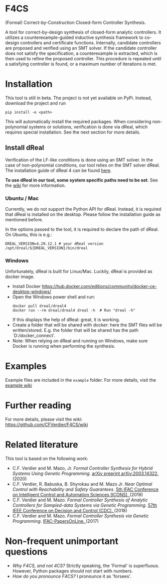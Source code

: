 # F4CS

(Formal) Correct-by-Construction Closed-form Controller Synthesis.

A tool for correct-by-design synthesis of closed-form analytic controllers. It utilizes a counterexample-guided inductive synthesis framework to co-design controllers and certificate functions. Internally, candidate controllers are proposed and verified using an SMT solver. If the candidate controller does not satisfy the specification, a counterexample is extracted, which is then used to refine the proposed controller. This procedure is repeated until a satisfying controller is found, or a maximum number of iterations is met.

# Installation
This tool is still in beta. The project is not yet available on PyPi. Instead, download the project and run
```
pip install -e <path>
```
This will automatically install the required packages. When considering non-polynomial systems or solutions, verification is done via dReal, which requires special installation. See the next section for more details.

## Install dReal 
Verification of the LF-like conditions is done using an SMT solver. In the case of non-polynomial conditions, our tool relies on the SMT solver dReal. The installation guide of dReal 4 can be found [here](https://github.com/dreal/dreal4}{https://github.com/dreal/dreal4).

**To use dReal in our tool, some system specific paths need to be set**. See the [wiki](https://github.com/CFVerdier/F4CS/wiki/SMT-solvers) for more information.

### Ubuntu / Mac
Currently, we do not support the Python API for dReal. Instead, it is required that dReal is installed on the desktop. Please follow the installation guide as mentioned before. 

In the options passed to the tool, it is required to declare the path of dReal. On Ubuntu, this is e.g.:
```
DREAL_VERSION=4.20.12.1 # your dReal version
/opt/dreal/${DREAL_VERSION}/bin/dreal
```

### Windows
Unfortunately, dReal is built for Linux/Mac. Luckily, dReal is provided as docker image.
* Install Docker https://hub.docker.com/editions/community/docker-ce-desktop-windows/
* Open the Windows power shell and run:
    ```
    docker pull dreal/dreal4
    docker run --rm dreal/dreal4 dreal -h  # Run "dreal -h" 
    ```
    If this displays the help of dReal: great, it is working.
* Create a folder that will be shared with docker: here the SMT files will be written/stored. E.g. the folder that will be shared has the path `D:/docker$\_$connect'.
* Note: When relying on dReal and running on Windows, make sure Docker is running when performing the synthesis. 

# Examples
Example files are included in the `example` folder. For more details, visit the [example wiki](https://github.com/CFVerdier/F4CS/wiki/Examples)

# Further reading
For more details, please visit the wiki:
https://github.com/CFVerdier/F4CS/wiki

# Related literature
This tool is based on the following work:
  <ul>
      <li> C.F. Verdier and M. Mazo, Jr.
        <i> Formal Controller Synthesis for Hybrid Systems Using Genetic Programming. </i>
        <a href ="https://arxiv.org/abs/2003.14322">arXiv preprint arXiv:2003.14322. </a> (2020)
      <li> C.F. Verdier, R. Babuska, B. Shyrokau and M. Mazo Jr.
          <i> Near Optimal Control with Reachability and Safety Guarantees. </i>
        <a href = "https://doi.org/10.1016/j.ifacol.2019.09.146">5th IFAC Conference on Intelligent Control and Automation Sciences (ICONS). </a> (2019)
      <li> C.F. Verdier and M. Mazo. 
        <i> Formal Controller Synthesis of Analytic Controllers for Sampled-data Systems via Genetic Programming. </i>
        <a href = "https://doi.org/10.1109/CDC.2018.8619121">57th IEEE Conference on Decision and Control (CDC). </a> (2018)
      <li> C.F. Verdier and M. Mazo.
        <i> Formal Controller Synthesis via Genetic Programming. </i> 
        <a href = "https://doi.org/10.1016/j.ifacol.2017.08.1362">IFAC-PapersOnLine. </a> (2017)
    </ul>

# Non-frequent unimportant questions
- _Why F4CS, and not 4CS?_ Strictly speaking, the 'Formal' is superfluous. However, Python packages should not start with numbers.
- _How do you pronounce F4CS?_ I pronounce it as 'forsees'.

